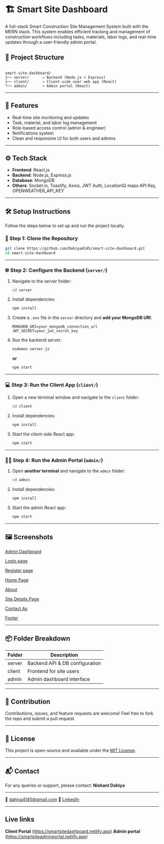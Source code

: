 # 🏗️ Smart Site Dashboard

A full-stack Smart Construction Site Management System built with the MERN stack. This system enables efficient tracking and management of construction workflows including tasks, materials, labor logs, and real-time updates through a user-friendly admin portal.

## 🧩 Project Structure

```

smart-site-dashboard/
├── server/      → Backend (Node.js + Express)
├── client/      → Client-side user web app (React)
└── admin/       → Admin portal (React)

````

---

## 🚀 Features

- Real-time site monitoring and updates
- Task, material, and labor log management
- Role-based access control (admin & engineer)
- Notifications system
- Clean and responsive UI for both users and admins

---

## ⚙️ Tech Stack

- **Frontend**: React.js
- **Backend**: Node.js, Express.js
- **Database**: MongoDB
- **Others**: Socket.io, Toastify, Axios, JWT Auth, LocationIQ maps API Key, OPENWEATHER_API_KEY

---

## 🛠️ Setup Instructions

Follow the steps below to set up and run the project locally.

### 📁 Step 1: Clone the Repository

```bash
git clone https://github.com/Dahiya4145/smart-site-dashboard.git
cd smart-site-dashboard
````

---

### 🌐 Step 2: Configure the Backend (`server/`)

1. Navigate to the server folder:

   ```bash
   cd server
   ```

2. Install dependencies:

   ```bash
   npm install
   ```

3. Create a `.env` file in the `server` directory and **add your MongoDB URI**:

   ```env
   MONGODB_URI=your_mongodb_connection_url
   JWT_SECRET=your_jwt_secret_key
   ```

4. Run the backend server:

   ```bash
   nodemon server.js
   ```

   **or**

   ```bash
   npm start
   ```

---

### 💻 Step 3: Run the Client App (`client/`)

1. Open a new terminal window and navigate to the `client` folder:

   ```bash
   cd client
   ```

2. Install dependencies:

   ```bash
   npm install
   ```

3. Start the client-side React app:

   ```bash
   npm start
   ```

---

### 🧑‍💼 Step 4: Run the Admin Portal (`admin/`)

1. Open **another terminal** and navigate to the `admin` folder:

   ```bash
   cd admin
   ```

2. Install dependencies:

   ```bash
   npm install
   ```

3. Start the admin React app:

   ```bash
   npm start
   ```

---

## 🖼️ Screenshots


[Admin Dashboard](https://github.com/user-attachments/assets/d145785d-96dc-4575-a79d-bf0eca658947)

[Login page](https://github.com/user-attachments/assets/ab112ca6-c5fa-4cd5-bf69-1720c3a66000)

[Register page](https://github.com/user-attachments/assets/b06fea58-ca05-4a89-b9f9-bb5b2e4c1811)

[Home Page](https://github.com/user-attachments/assets/a8b00523-0b6f-4e31-b2dd-49bff72017c7)

[About](https://github.com/user-attachments/assets/db31185f-2bb8-46f1-90db-c227df67c6c5)

[Site Details Page](https://github.com/user-attachments/assets/8f815d6d-76f3-43db-bb93-642c845d247d)

[Contact As](https://github.com/user-attachments/assets/01c73793-f801-4a31-83e0-928ca90dd073)

[Footer](https://github.com/user-attachments/assets/aea0f43f-78f1-45ac-bd31-0cdeaf2d06c7)






---

## 📦 Folder Breakdown

| Folder | Description                    |
| ------ | ------------------------------ |
| server | Backend API & DB configuration |
| client | Frontend for site users        |
| admin  | Admin dashboard interface      |

---

## 🤝 Contribution

Contributions, issues, and feature requests are welcome!
Feel free to fork the repo and submit a pull request.

---

## 📄 License

This project is open-source and available under the [MIT License](LICENSE).

---

## 📬 Contact

For any queries or support, please contact:
**Nishant Dahiya**

---
📧 dahiya4145@gmail.com
🔗 [LinkedIn](https://www.linkedin.com/in/nishant-dahiya-080bb4259/)

---

## Live links
**Client Portal** (https://smartsitedashboard.netlify.app)
**Admin portal** (https://smartsiteadminportal.netlify.app)
